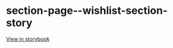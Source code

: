 # section-page--wishlist-section-story

[View in storybook](https://raw.githack.com/Independent-Digital-News-and-Media-Ltd/indy100-pwamp-sb/PR-836-sb/index.html?path=/story/section-page--wishlist-section-story)